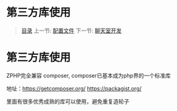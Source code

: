 #  第三方库使用

   > [目录](<index.md>)
   > 上一节: [配置文件](<1.8.md>)
   > 下一节: [聊天室开发](<1.10.md>)


   第三方库使用
   ========

   
   ZPHP完全兼容 composer,  composer已基本成为php界的一个标准库

   地址：https://getcomposer.org/   https://packagist.org/

   里面有很多优秀成熟的库可以使用，避免重复造轮子